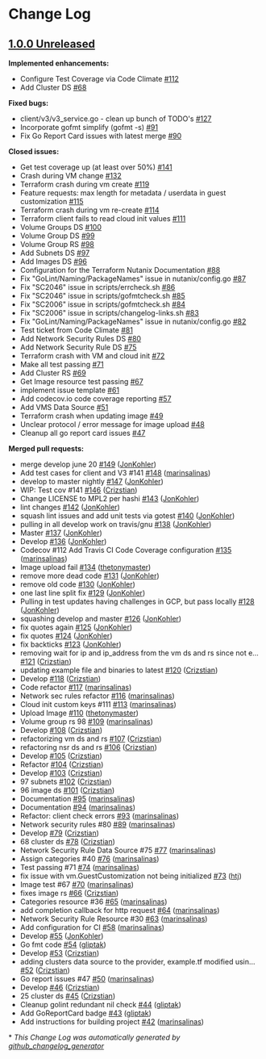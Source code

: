 # Change Log

## [1.0.0 Unreleased](https://github.com/nutanix/terraform-provider-nutanix/tree/HEAD)

**Implemented enhancements:**

- Configure Test Coverage via Code Climate [\#112](https://github.com/nutanix/terraform-provider-nutanix/issues/112)
- Add Cluster DS [\#68](https://github.com/nutanix/terraform-provider-nutanix/issues/68)

**Fixed bugs:**

- client/v3/v3\_service.go - clean up bunch of TODO's [\#127](https://github.com/nutanix/terraform-provider-nutanix/issues/127)
- Incorporate gofmt simplify \(gofmt -s\) [\#91](https://github.com/nutanix/terraform-provider-nutanix/issues/91)
- Fix Go Report Card issues with latest merge [\#90](https://github.com/nutanix/terraform-provider-nutanix/issues/90)

**Closed issues:**

- Get test coverage up \(at least over 50%\) [\#141](https://github.com/nutanix/terraform-provider-nutanix/issues/141)
- Crash during VM change [\#132](https://github.com/nutanix/terraform-provider-nutanix/issues/132)
- Terraform crash during vm create [\#119](https://github.com/nutanix/terraform-provider-nutanix/issues/119)
- Feature requests: max length for metadata / userdata in guest customization [\#115](https://github.com/nutanix/terraform-provider-nutanix/issues/115)
- Terraform crash during vm re-create [\#114](https://github.com/nutanix/terraform-provider-nutanix/issues/114)
- Terraform client fails to read cloud init values [\#111](https://github.com/nutanix/terraform-provider-nutanix/issues/111)
- Volume Groups DS [\#100](https://github.com/nutanix/terraform-provider-nutanix/issues/100)
- Volume Group DS [\#99](https://github.com/nutanix/terraform-provider-nutanix/issues/99)
- Volume Group RS [\#98](https://github.com/nutanix/terraform-provider-nutanix/issues/98)
- Add Subnets DS [\#97](https://github.com/nutanix/terraform-provider-nutanix/issues/97)
- Add Images DS [\#96](https://github.com/nutanix/terraform-provider-nutanix/issues/96)
- Configuration for the Terraform Nutanix Documentation [\#88](https://github.com/nutanix/terraform-provider-nutanix/issues/88)
- Fix "GoLint/Naming/PackageNames" issue in nutanix/config.go [\#87](https://github.com/nutanix/terraform-provider-nutanix/issues/87)
- Fix "SC2046" issue in scripts/errcheck.sh [\#86](https://github.com/nutanix/terraform-provider-nutanix/issues/86)
- Fix "SC2046" issue in scripts/gofmtcheck.sh [\#85](https://github.com/nutanix/terraform-provider-nutanix/issues/85)
- Fix "SC2006" issue in scripts/gofmtcheck.sh [\#84](https://github.com/nutanix/terraform-provider-nutanix/issues/84)
- Fix "SC2006" issue in scripts/changelog-links.sh [\#83](https://github.com/nutanix/terraform-provider-nutanix/issues/83)
- Fix "GoLint/Naming/PackageNames" issue in nutanix/config.go [\#82](https://github.com/nutanix/terraform-provider-nutanix/issues/82)
- Test ticket from Code Climate [\#81](https://github.com/nutanix/terraform-provider-nutanix/issues/81)
- Add Network Security Rules DS [\#80](https://github.com/nutanix/terraform-provider-nutanix/issues/80)
- Add Network Security Rule DS [\#75](https://github.com/nutanix/terraform-provider-nutanix/issues/75)
- Terraform crash with VM and cloud init [\#72](https://github.com/nutanix/terraform-provider-nutanix/issues/72)
- Make all test passing [\#71](https://github.com/nutanix/terraform-provider-nutanix/issues/71)
- Add Cluster RS [\#69](https://github.com/nutanix/terraform-provider-nutanix/issues/69)
- Get Image resource test passing [\#67](https://github.com/nutanix/terraform-provider-nutanix/issues/67)
- implement issue template [\#61](https://github.com/nutanix/terraform-provider-nutanix/issues/61)
- Add codecov.io code coverage reporting [\#57](https://github.com/nutanix/terraform-provider-nutanix/issues/57)
- Add VMS Data Source [\#51](https://github.com/nutanix/terraform-provider-nutanix/issues/51)
- Terraform crash when updating image [\#49](https://github.com/nutanix/terraform-provider-nutanix/issues/49)
- Unclear protocol / error message for image upload [\#48](https://github.com/nutanix/terraform-provider-nutanix/issues/48)
- Cleanup all go report card issues [\#47](https://github.com/nutanix/terraform-provider-nutanix/issues/47)

**Merged pull requests:**

- merge develop june 20 [\#149](https://github.com/nutanix/terraform-provider-nutanix/pull/149) ([JonKohler](https://github.com/JonKohler))
- Add test cases for client and V3  \#141 [\#148](https://github.com/nutanix/terraform-provider-nutanix/pull/148) ([marinsalinas](https://github.com/marinsalinas))
- develop to master nightly [\#147](https://github.com/nutanix/terraform-provider-nutanix/pull/147) ([JonKohler](https://github.com/JonKohler))
- WIP: Test cov \#141 [\#146](https://github.com/nutanix/terraform-provider-nutanix/pull/146) ([Crizstian](https://github.com/Crizstian))
- Change LICENSE to MPL2 per hashi [\#143](https://github.com/nutanix/terraform-provider-nutanix/pull/143) ([JonKohler](https://github.com/JonKohler))
- lint changes [\#142](https://github.com/nutanix/terraform-provider-nutanix/pull/142) ([JonKohler](https://github.com/JonKohler))
- squash lint issues and add unit tests via gotest [\#140](https://github.com/nutanix/terraform-provider-nutanix/pull/140) ([JonKohler](https://github.com/JonKohler))
- pulling in all develop work on travis/gnu [\#138](https://github.com/nutanix/terraform-provider-nutanix/pull/138) ([JonKohler](https://github.com/JonKohler))
- Master [\#137](https://github.com/nutanix/terraform-provider-nutanix/pull/137) ([JonKohler](https://github.com/JonKohler))
- Develop [\#136](https://github.com/nutanix/terraform-provider-nutanix/pull/136) ([JonKohler](https://github.com/JonKohler))
- Codecov \#112 Add Travis CI Code Coverage configuration [\#135](https://github.com/nutanix/terraform-provider-nutanix/pull/135) ([marinsalinas](https://github.com/marinsalinas))
- Image upload fail [\#134](https://github.com/nutanix/terraform-provider-nutanix/pull/134) ([thetonymaster](https://github.com/thetonymaster))
- remove more dead code [\#131](https://github.com/nutanix/terraform-provider-nutanix/pull/131) ([JonKohler](https://github.com/JonKohler))
- remove old code [\#130](https://github.com/nutanix/terraform-provider-nutanix/pull/130) ([JonKohler](https://github.com/JonKohler))
- one last line split fix [\#129](https://github.com/nutanix/terraform-provider-nutanix/pull/129) ([JonKohler](https://github.com/JonKohler))
- Pulling in test updates having challenges in GCP, but pass locally [\#128](https://github.com/nutanix/terraform-provider-nutanix/pull/128) ([JonKohler](https://github.com/JonKohler))
- squashing develop and master [\#126](https://github.com/nutanix/terraform-provider-nutanix/pull/126) ([JonKohler](https://github.com/JonKohler))
- fix quotes again [\#125](https://github.com/nutanix/terraform-provider-nutanix/pull/125) ([JonKohler](https://github.com/JonKohler))
- fix quotes [\#124](https://github.com/nutanix/terraform-provider-nutanix/pull/124) ([JonKohler](https://github.com/JonKohler))
- fix backticks [\#123](https://github.com/nutanix/terraform-provider-nutanix/pull/123) ([JonKohler](https://github.com/JonKohler))
- removing wait for ip and ip\_address from the vm ds and rs since not e… [\#121](https://github.com/nutanix/terraform-provider-nutanix/pull/121) ([Crizstian](https://github.com/Crizstian))
- updating example file and binaries to latest [\#120](https://github.com/nutanix/terraform-provider-nutanix/pull/120) ([Crizstian](https://github.com/Crizstian))
- Develop [\#118](https://github.com/nutanix/terraform-provider-nutanix/pull/118) ([Crizstian](https://github.com/Crizstian))
- Code refactor [\#117](https://github.com/nutanix/terraform-provider-nutanix/pull/117) ([marinsalinas](https://github.com/marinsalinas))
- Network sec rules refactor [\#116](https://github.com/nutanix/terraform-provider-nutanix/pull/116) ([marinsalinas](https://github.com/marinsalinas))
- Cloud init custom keys \#111 [\#113](https://github.com/nutanix/terraform-provider-nutanix/pull/113) ([marinsalinas](https://github.com/marinsalinas))
- Upload Image [\#110](https://github.com/nutanix/terraform-provider-nutanix/pull/110) ([thetonymaster](https://github.com/thetonymaster))
- Volume group rs 98 [\#109](https://github.com/nutanix/terraform-provider-nutanix/pull/109) ([marinsalinas](https://github.com/marinsalinas))
- Develop [\#108](https://github.com/nutanix/terraform-provider-nutanix/pull/108) ([Crizstian](https://github.com/Crizstian))
- refactorizing vm ds and rs [\#107](https://github.com/nutanix/terraform-provider-nutanix/pull/107) ([Crizstian](https://github.com/Crizstian))
- refactoring nsr ds and rs [\#106](https://github.com/nutanix/terraform-provider-nutanix/pull/106) ([Crizstian](https://github.com/Crizstian))
- Develop [\#105](https://github.com/nutanix/terraform-provider-nutanix/pull/105) ([Crizstian](https://github.com/Crizstian))
- Refactor [\#104](https://github.com/nutanix/terraform-provider-nutanix/pull/104) ([Crizstian](https://github.com/Crizstian))
- Develop [\#103](https://github.com/nutanix/terraform-provider-nutanix/pull/103) ([Crizstian](https://github.com/Crizstian))
- 97 subnets [\#102](https://github.com/nutanix/terraform-provider-nutanix/pull/102) ([Crizstian](https://github.com/Crizstian))
- 96 image ds [\#101](https://github.com/nutanix/terraform-provider-nutanix/pull/101) ([Crizstian](https://github.com/Crizstian))
- Documentation [\#95](https://github.com/nutanix/terraform-provider-nutanix/pull/95) ([marinsalinas](https://github.com/marinsalinas))
- Documentation [\#94](https://github.com/nutanix/terraform-provider-nutanix/pull/94) ([marinsalinas](https://github.com/marinsalinas))
- Refactor: client check errors [\#93](https://github.com/nutanix/terraform-provider-nutanix/pull/93) ([marinsalinas](https://github.com/marinsalinas))
- Network security rules \#80 [\#89](https://github.com/nutanix/terraform-provider-nutanix/pull/89) ([marinsalinas](https://github.com/marinsalinas))
- Develop [\#79](https://github.com/nutanix/terraform-provider-nutanix/pull/79) ([Crizstian](https://github.com/Crizstian))
- 68 cluster ds [\#78](https://github.com/nutanix/terraform-provider-nutanix/pull/78) ([Crizstian](https://github.com/Crizstian))
- Network Security Rule Data Source \#75 [\#77](https://github.com/nutanix/terraform-provider-nutanix/pull/77) ([marinsalinas](https://github.com/marinsalinas))
- Assign categories \#40 [\#76](https://github.com/nutanix/terraform-provider-nutanix/pull/76) ([marinsalinas](https://github.com/marinsalinas))
- Test passing \#71 [\#74](https://github.com/nutanix/terraform-provider-nutanix/pull/74) ([marinsalinas](https://github.com/marinsalinas))
- fix issue with vm.GuestCustomization not being initialized [\#73](https://github.com/nutanix/terraform-provider-nutanix/pull/73) ([htj](https://github.com/htj))
- Image test \#67 [\#70](https://github.com/nutanix/terraform-provider-nutanix/pull/70) ([marinsalinas](https://github.com/marinsalinas))
- fixes image rs [\#66](https://github.com/nutanix/terraform-provider-nutanix/pull/66) ([Crizstian](https://github.com/Crizstian))
- Categories resource \#36 [\#65](https://github.com/nutanix/terraform-provider-nutanix/pull/65) ([marinsalinas](https://github.com/marinsalinas))
- add completion callback for http request [\#64](https://github.com/nutanix/terraform-provider-nutanix/pull/64) ([marinsalinas](https://github.com/marinsalinas))
- Network Security Rule Resource \#30 [\#63](https://github.com/nutanix/terraform-provider-nutanix/pull/63) ([marinsalinas](https://github.com/marinsalinas))
- Add configuration for CI [\#58](https://github.com/nutanix/terraform-provider-nutanix/pull/58) ([marinsalinas](https://github.com/marinsalinas))
- Develop [\#55](https://github.com/nutanix/terraform-provider-nutanix/pull/55) ([JonKohler](https://github.com/JonKohler))
- Go fmt code [\#54](https://github.com/nutanix/terraform-provider-nutanix/pull/54) ([gliptak](https://github.com/gliptak))
- Develop [\#53](https://github.com/nutanix/terraform-provider-nutanix/pull/53) ([Crizstian](https://github.com/Crizstian))
- adding clusters data source to the provider, example.tf modified usin… [\#52](https://github.com/nutanix/terraform-provider-nutanix/pull/52) ([Crizstian](https://github.com/Crizstian))
- Go report issues \#47 [\#50](https://github.com/nutanix/terraform-provider-nutanix/pull/50) ([marinsalinas](https://github.com/marinsalinas))
- Develop [\#46](https://github.com/nutanix/terraform-provider-nutanix/pull/46) ([Crizstian](https://github.com/Crizstian))
- 25 cluster ds [\#45](https://github.com/nutanix/terraform-provider-nutanix/pull/45) ([Crizstian](https://github.com/Crizstian))
- Cleanup golint redundant nil check [\#44](https://github.com/nutanix/terraform-provider-nutanix/pull/44) ([gliptak](https://github.com/gliptak))
- Add GoReportCard badge [\#43](https://github.com/nutanix/terraform-provider-nutanix/pull/43) ([gliptak](https://github.com/gliptak))
- Add instructions for building project [\#42](https://github.com/nutanix/terraform-provider-nutanix/pull/42) ([marinsalinas](https://github.com/marinsalinas))



\* *This Change Log was automatically generated by [github_changelog_generator](https://github.com/skywinder/Github-Changelog-Generator)*
